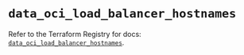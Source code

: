 # `data_oci_load_balancer_hostnames`

Refer to the Terraform Registry for docs: [`data_oci_load_balancer_hostnames`](https://registry.terraform.io/providers/oracle/oci/6.18.0/docs/data-sources/load_balancer_hostnames).
